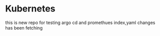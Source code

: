 # Kubernetes
this is new repo for testing argo cd and promethues 
 index,yaml changes has been fetching 
